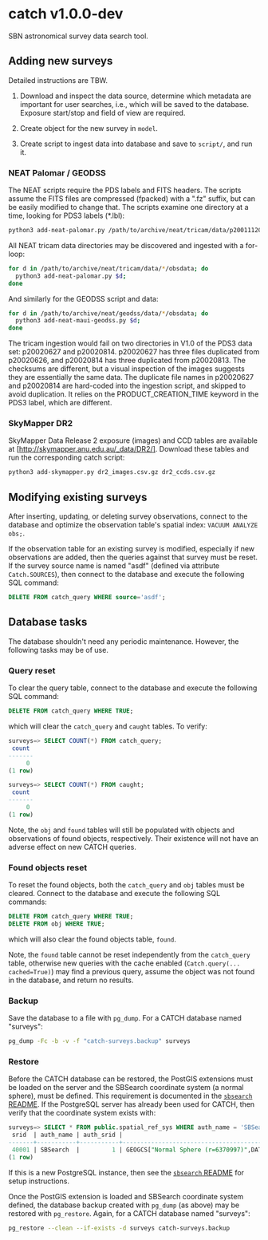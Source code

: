 # catch v1.0.0-dev

SBN astronomical survey data search tool.

## Adding new surveys

Detailed instructions are TBW.

1. Download and inspect the data source, determine which metadata are important for user searches, i.e., which will be saved to the database.  Exposure start/stop and field of view are required.

1. Create object for the new survey in ``model``.

1. Create script to ingest data into database and save to `script/`, and run it.

### NEAT Palomar / GEODSS

The NEAT scripts require the PDS labels and FITS headers.  The scripts assume the FITS files are compressed (fpacked) with a ".fz" suffix, but can be easily modified to change that.  The scripts examine one directory at a time, looking for PDS3 labels (*.lbl):

```bash
python3 add-neat-palomar.py /path/to/archive/neat/tricam/data/p20011120/obsdata/
```

All NEAT tricam data directories may be discovered and ingested with a for-loop:

```bash
for d in /path/to/archive/neat/tricam/data/*/obsdata; do
  python3 add-neat-palomar.py $d;
done
```

And similarly for the GEODSS script and data:

```bash
for d in /path/to/archive/neat/geodss/data/*/obsdata; do
  python3 add-neat-maui-geodss.py $d;
done
```

The tricam ingestion would fail on two directories in V1.0 of the PDS3 data set: p20020627 and p20020814.  p20020627 has three files duplicated from p20020626, and p20020814 has three duplicated from p20020813.  The checksums are different, but a visual inspection of the images suggests they are essentially the same data.  The duplicate file names in p20020627 and p20020814 are hard-coded into the ingestion script, and skipped to avoid duplication.  It relies on the PRODUCT_CREATION_TIME keyword in the PDS3 label, which are different.

### SkyMapper DR2

SkyMapper Data Release 2 exposure (images) and CCD tables are available at [http://skymapper.anu.edu.au/_data/DR2/].  Download these tables and run the corresponding catch script:

```bash
python3 add-skymapper.py dr2_images.csv.gz dr2_ccds.csv.gz
```

## Modifying existing surveys

After inserting, updating, or deleting survey observations, connect to the database and optimize the observation table's spatial index: `VACUUM ANALYZE obs;`.

If the observation table for an existing survey is modified, especially if new observations are added, then the queries against that survey must be reset.  If the survey source name is named "asdf" (defined via attribute `Catch.SOURCES`), then connect to the database and execute the following SQL command:

```sql
DELETE FROM catch_query WHERE source='asdf';
```

## Database tasks

The database shouldn't need any periodic maintenance.  However, the following tasks may be of use.

### Query reset

To clear the query table, connect to the database and execute the following SQL command:

```sql
DELETE FROM catch_query WHERE TRUE;
```

which will clear the `catch_query` and `caught` tables.  To verify:

```sql
surveys=> SELECT COUNT(*) FROM catch_query;
 count 
-------
     0
(1 row)

surveys=> SELECT COUNT(*) FROM caught;
 count 
-------
     0
(1 row)
```

Note, the `obj` and `found` tables will still be populated with objects and observations of found objects, respectively.  Their existence will not have an adverse effect on new CATCH queries.

### Found objects reset

To reset the found objects, both the `catch_query` and `obj` tables must be cleared.  Connect to the database and execute the following SQL commands:

```sql
DELETE FROM catch_query WHERE TRUE;
DELETE FROM obj WHERE TRUE;
```

which will also clear the found objects table, `found`.

Note, the `found` table cannot be reset independently from the `catch_query` table, otherwise new queries with the cache enabled (`Catch.query(... cached=True)`) may find a previous query, assume the object was not found in the database, and return no results.

### Backup

Save the database to a file with `pg_dump`.  For a CATCH database named "surveys":

```bash
pg_dump -Fc -b -v -f "catch-surveys.backup" surveys
```

### Restore

Before the CATCH database can be restored, the PostGIS extensions must be loaded on the server and the SBSearch coordinate system (a normal sphere), must be defined.  This requirement is documented in the [`sbsearch` README](https://github.com/Small-Bodies-Node/sbsearch/blob/master/README.md).  If the PostgreSQL server has already been used for CATCH, then verify that the coordinate system exists with:

```sql
surveys=> SELECT * FROM public.spatial_ref_sys WHERE auth_name = 'SBSearch';
 srid  | auth_name | auth_srid |                                                                  srtext                                                                   |              proj4text               
-------+-----------+-----------+-------------------------------------------------------------------------------------------------------------------------------------------+--------------------------------------
 40001 | SBSearch  |         1 | GEOGCS["Normal Sphere (r=6370997)",DATUM["unknown",SPHEROID["sphere",6370997,0]],PRIMEM["Greenwich",0],UNIT["degree",0.0174532925199433]] | +proj=longlat +ellps=sphere +no_defs
(1 row)
```

If this is a new PostgreSQL instance, then see the [`sbsearch` README](https://github.com/Small-Bodies-Node/sbsearch/blob/master/README.md) for setup instructions.

Once the PostGIS extension is loaded and SBSearch coordinate system defined, the database backup created with `pg_dump` (as above) may be restored with `pg_restore`.  Again, for a CATCH database named "surveys":

```bash
pg_restore --clean --if-exists -d surveys catch-surveys.backup
```
